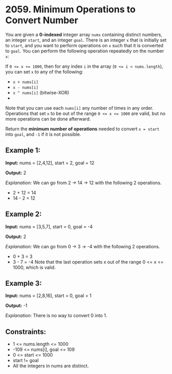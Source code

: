 # 2059. Minimum Operations to Convert Number

You are given a **0-indexed** integer array `nums` containing distinct numbers, an integer `start`, 
and an integer `goal`. 
There is an integer `x` that is initially set to `start`, and you want to perform operations on `x` 
such that it is converted to `goal`. 
You can perform the following operation repeatedly on the number `x`:

If `0 <= x <= 1000`, then for any index `i` in the array (`0 <= i < nums.length`), 
you can set `x` to any of the following:

- `x + nums[i]`
- `x - nums[i]`
- `x ^ nums[i]` (bitwise-XOR)
- 
Note that you can use each `nums[i]` any number of times in any order. 
Operations that set `x` to be out of the range `0 <= x <= 1000` are valid, 
but no more operations can be done afterward.

Return the **minimum number of operations** needed to convert `x = start` into `goal`, and `-1` if it is not possible.

## Example 1:

**Input:** nums = [2,4,12], start = 2, goal = 12

**Output:** 2

_Explanation:_ We can go from 2 → 14 → 12 with the following 2 operations.

- 2 + 12 = 14
- 14 - 2 = 12

## Example 2:

**Input:** nums = [3,5,7], start = 0, goal = -4

**Output:** 2

_Explanation:_ We can go from 0 → 3 → -4 with the following 2 operations. 

- 0 + 3 = 3
- 3 - 7 = -4
Note that the last operation sets x out of the range 0 <= x <= 1000, which is valid.

## Example 3:

**Input:** nums = [2,8,16], start = 0, goal = 1

**Output:** -1

_Explanation:_ There is no way to convert 0 into 1.
 

## Constraints:

- 1 <= nums.length <= 1000
- -109 <= nums[i], goal <= 109
- 0 <= start <= 1000
- start != goal
- All the integers in nums are distinct.